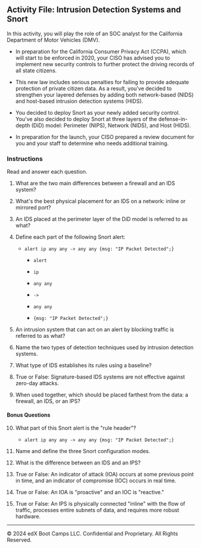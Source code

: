## Activity File: Intrusion Detection Systems and Snort

In this activity, you will play the role of an SOC analyst for the California Department of Motor Vehicles (DMV). 

- In preparation for the California Consumer Privacy Act (CCPA), which will start to be enforced in 2020, your CISO has advised you to implement new security controls to further protect the driving records of all state citizens.

- This new law includes serious penalties for failing to provide adequate protection of private citizen data. As a result, you’ve decided to strengthen your layered defenses by adding both network-based (NIDS) and host-based intrusion detection systems (HIDS).

- You decided to deploy Snort as your newly added security control. You’ve also decided to deploy Snort at three layers of the defense-in-depth (DiD) model: Perimeter (NIPS), Network (NIDS), and Host (HIDS). 

- In preparation for the launch, your CISO prepared a review document for you and your staff to determine who needs additional training.

### Instructions

Read and answer each question.

1. What are the two main differences between a firewall and an IDS system?

2. What's the best physical placement for an IDS on a network: inline or mirrored port?

3. An IDS placed at the perimeter layer of the DiD model is referred to as what?

4. Define each part of the following Snort alert:

    - `alert ip any any -> any any {msg: "IP Packet Detected";}`

        - `alert`

        - `ip`

        - `any any` 

        - `->`

        - `any any`

        - `{msg: "IP Packet Detected";}`

5. An intrusion system that can act on an alert by blocking traffic is referred to as what?

6. Name the two types of detection techniques used by intrusion detection systems.

7. What type of IDS establishes its rules using a baseline?

8. True or False: Signature-based IDS systems are not effective against zero-day attacks.

9. When used together, which should be placed farthest from the data: a firewall, an IDS, or an IPS?

#### Bonus Questions
   
10. What part of this Snort alert is the "rule header"?

    - `alert ip any any -> any any {msg: "IP Packet Detected";}`

11. Name and define the three Snort configuration modes.

12. What is the difference between an IDS and an IPS?

13. True or False: An indicator of attack (IOA) occurs at some previous point in time, and an indicator of compromise (IOC) occurs in real time.

14. True or False: An IOA is "proactive" and an IOC is "reactive."

15. True or False: An IPS is physically connected "inline" with the flow of traffic, processes entire subnets of data, and requires more robust hardware.

---

© 2024 edX Boot Camps LLC. Confidential and Proprietary. All Rights Reserved.
